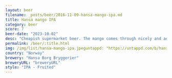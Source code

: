 ```yaml
---
layout: beer
filename: _posts/beer/2016-11-09-hansa-mango-ipa.md
title: Hansa mango IPA
category: beer
score: 7
beer-date: "2023-10-02"
desc: "Cheapish supermarket beer. The mango comes through nicely and adds a little sourness. Exactly what I would expect"
permalink: /beer/:title.html
img: /img/list/hansa-mango-ipa.jpeguntappd: "https://untappd.com/b/hansa-borg-bryggerier-hansa-mango-ipa/3159505"
country: "Norway"
brewery: "Hansa Borg Bryggerier"
breweryURL: "breweryURL"
style: "IPA - Fruited"
---
```


